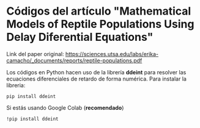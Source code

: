 # Códigos del artículo "Mathematical Models of Reptile Populations Using Delay Diferential Equations"
Link del paper original: https://sciences.utsa.edu/labs/erika-camacho/_documents/reports/reptile-populations.pdf

Los códigos en Python hacen uso de la librería **ddeint** para resolver las ecuaciones diferenciales de retardo de forma numérica.
Para instalar la libreria:
```
pip install ddeint
```
Si estás usando Google Colab (**recomendado**)
```
!pip install ddeint
```
